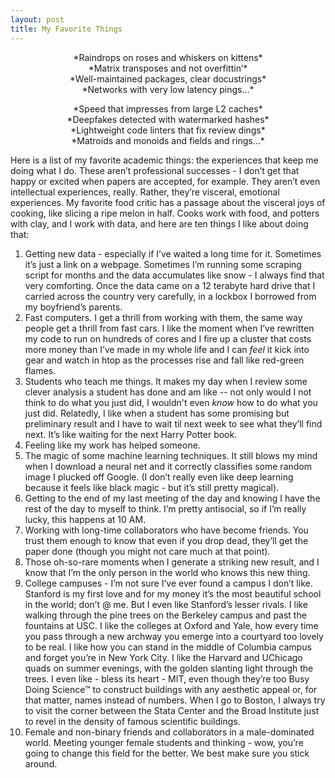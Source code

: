 ```yaml
---
layout: post
title: My Favorite Things
---
```


<p style="text-align: center;">
*Raindrops on roses and whiskers on kittens*<br>
*Matrix transposes and not overfittin’*<br>
*Well-maintained packages, clear docustrings*<br>
*Networks with very low latency pings...*
</p>


<p style="text-align: center;">
*Speed that impresses from large L2 caches*<br>
*Deepfakes detected with watermarked hashes*<br>
*Lightweight code linters that fix review dings*<br>
*Matroids and monoids and fields and rings...*<br>
</p>

Here is a list of my favorite academic things: the experiences that keep me doing what I do. These aren’t professional successes - I don’t get that happy or excited when papers are accepted, for example. They aren’t even intellectual experiences, really. Rather, they’re visceral, emotional experiences. My favorite food critic has a passage about the visceral joys of cooking, like slicing a ripe melon in half. Cooks work with food, and potters with clay, and I work with data, and here are ten things I like about doing that: 

1. Getting new data - especially if I’ve waited a long time for it. Sometimes it’s just a link on a webpage. Sometimes I’m running some scraping script for months and the data accumulates like snow - I always find that very comforting. Once the data came on a 12 terabyte hard drive that I carried across the country very carefully, in a lockbox I borrowed from my boyfriend’s parents. 
2. Fast computers. I get a thrill from working with them, the same way people get a thrill from fast cars. I like the moment when I’ve rewritten my code to run on hundreds of cores and I fire up a cluster that costs more money than I’ve made in my whole life and I can *feel* it kick into gear and watch in htop as the processes rise and fall like red-green flames. 
3. Students who teach me things. It makes my day when I review some clever analysis a student has done and am like -- not only would I not think to do what you just did, I wouldn't even *know* how to do what you just did. Relatedly, I like when a student has some promising but preliminary result and I have to wait til next week to see what they’ll find next. It’s like waiting for the next Harry Potter book. 
4. Feeling like my work has helped someone.
5. The magic of some machine learning techniques. It still blows my mind when I download a neural net and it correctly classifies some random image I plucked off Google. (I don’t really even like deep learning because it feels like black magic - but it’s still pretty magical). 
7. Getting to the end of my last meeting of the day and knowing I have the rest of the day to myself to think. I’m pretty antisocial, so if I’m really lucky, this happens at 10 AM. 
10. Working with long-time collaborators who have become friends. You trust them enough to know that even if you drop dead, they’ll get the paper done (though you might not care much at that point).
8. Those oh-so-rare moments when I generate a striking new result, and I know that I’m the only person in the world who knows this new thing. 
9. College campuses - I’m not sure I’ve ever found a campus I don’t like. Stanford is my first love and for my money it’s the most beautiful school in the world; don’t @ me. But I even like Stanford’s lesser rivals. I like walking through the pine trees on the Berkeley campus and past the fountains at USC. I like the colleges at Oxford and Yale, how every time you pass through a new archway you emerge into a courtyard too lovely to be real. I like how you can stand in the middle of Columbia campus and forget you’re in New York City. I like the Harvard and UChicago quads on summer evenings, with the golden slanting light through the trees. I even like - bless its heart - MIT, even though they’re too Busy Doing Science™ to construct buildings with any aesthetic appeal or, for that matter, names instead of numbers. When I go to Boston, I always try to visit the corner between the Stata Center and the Broad Institute just to revel in the density of famous scientific buildings. 
10. Female and non-binary friends and collaborators in a male-dominated world. Meeting younger female students and thinking - wow, you’re going to change this field for the better. We best make sure you stick around. 


